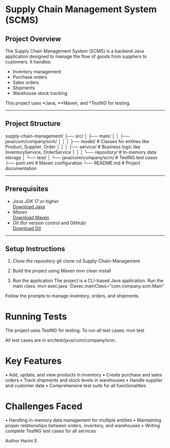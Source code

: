 # Supply Chain Management System (SCMS)

## Project Overview
The Supply Chain Management System (SCMS) is a backend Java application designed to manage the flow of goods from suppliers to customers. It handles:

- Inventory management
- Purchase orders
- Sales orders
- Shipments
- Warehouse stock tracking

This project uses *Java, **Maven, and **TestNG* for testing.

---

## Project Structure

supply-chain-management/
├── src/
│   ├── main/
│   │   ├── java/com/company/scm/
│   │   │   ├── model/          # Classes for entities like Product, Supplier, Order
│   │   │   ├── service/        # Business logic like InventoryService, OrderService
│   │   │   └── repository/     # In-memory data storage
│   └── test/
│       └── java/com/company/scm/  # TestNG test cases
├── pom.xml                     # Maven configuration
└── README.md                   # Project documentation


---

## Prerequisites
- *Java JDK 17 or higher*  
  [Download Java](https://www.oracle.com/java/technologies/javase-downloads.html)
- *Maven*  
  [Download Maven](https://maven.apache.org/download.cgi)
- *Git* (for version control and GitHub)  
  [Download Git](https://git-scm.com/downloads)

---

## Setup Instructions

1. *Clone the repository*
   git clone <your-repo-url>
   cd Supply-Chain-Management

2. Build the project using Maven
   mvn clean install

3. Run the application
The project is a CLI-based Java application. Run the main class:
mvn exec:java -Dexec.mainClass="com.company.scm.Main"

Follow the prompts to manage inventory, orders, and shipments.


# Running Tests

The project uses TestNG for testing. To run all test cases:
mvn test

All test cases are in src/test/java/com/company/scm.


# Key Features
•	Add, update, and view products in inventory
•	Create purchase and sales orders
•	Track shipments and stock levels in warehouses
•	Handle supplier and customer data
•	Comprehensive test suite for all functionalities


# Challenges Faced
•	Handling in-memory data management for multiple entities
•	Maintaining proper relationships between orders, inventory, and warehouses
•	Writing complete TestNG test cases for all services


Author
Harini S
